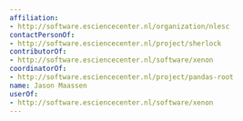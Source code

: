 ```yaml
---
affiliation:
- http://software.esciencecenter.nl/organization/nlesc
contactPersonOf:
- http://software.esciencecenter.nl/project/sherlock
contributorOf:
- http://software.esciencecenter.nl/software/xenon
coordinatorOf:
- http://software.esciencecenter.nl/project/pandas-root
name: Jason Maassen
userOf:
- http://software.esciencecenter.nl/software/xenon
---
```


